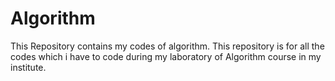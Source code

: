 # Algorithm
This Repository contains my codes of algorithm.
This repository is for all the codes which i have to code during my laboratory of Algorithm course in my institute. 

